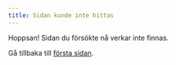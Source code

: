 ```yaml
---
title: Sidan kunde inte hittas
---
```

Hoppsan! Sidan du försökte nå verkar inte finnas.

Gå tillbaka till [första sidan](/).
